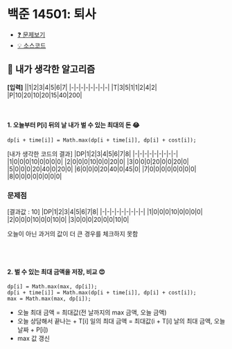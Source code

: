 # 백준 14501: 퇴사

* [❓ 문제보기](https://www.acmicpc.net/problem/14501)  
* [💡 소스코드](https://github.com/happ-in/algorithm/blob/main/BOJ/%5BBOJ%5D14501_%ED%87%B4%EC%82%AC/BOJ14501.java)

## 📌 내가 생각한 알고리즘
**[입력]**
||1|2|3|4|5|6|7|
|-|-|-|-|-|-|-|-|
|T|3|5|1|1|2|4|2|
|P|10|20|10|20|15|40|200|

<br/>

#### 1.  오늘부터 P[i] 뒤의 날 내가 벌 수 있는 최대의 돈 😂

```{.java}
dp[i + time[i]] = Math.max(dp[i + time[i]], dp[i] + cost[i]);
```
  
[내가 생각한 코드의 결과]
|DP|1|2|3|4|5|6|7|8|
|-|-|-|-|-|-|-|-|-|
|1|0|0|0|10|0|0|0|0|
|2|0|0|0|10|0|0|20|0|
|3|0|0|0|20|0|0|20|0|
|5|0|0|0|20|40|0|20|0|
|6|0|0|0|20|40|0|45|0|
|7|0|0|0|0|0|0|0|0|
|8|0|0|0|0|0|0|0|0|

### 문제점
[결과값 : 10]
|DP|1|2|3|4|5|6|7|8|
|-|-|-|-|-|-|-|-|-|
|1|0|0|0|10|0|0|0|0|
|2|0|0|0|10|0|0|10|0|
|3|0|0|0|20|0|0|10|0|

오늘이 아닌 과거의 값이 더 큰 경우를 체크하지 못함

<br/>
<br/>

#### 2. 벌 수 있는 최대 금액을 저장, 비교 😍
```{.java}
dp[i] = Math.max(max, dp[i]);
dp[i + time[i]] = Math.max(dp[i + time[i]], dp[i] + cost[i]);
max = Math.max(max, dp[i]);
```

* 오늘 최대 금액 = 최대값(전 날까지의 max 금액, 오늘 금액)
* 오늘 상담해서 끝나는 + T[i] 일의 최대 금액 = 최대값(i + T[i] 날의 최대 금액, 오늘 날짜 + P[i])
* max 값 갱신
